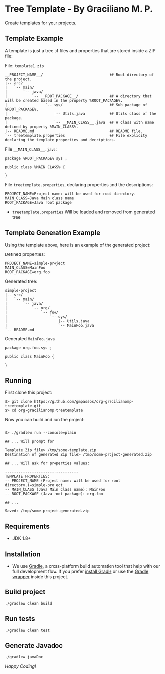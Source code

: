 Tree Template - By Graciliano M. P.
========

Create templates for your projects.

## Template Example

A template is just a tree of files and properties that are stored inside a ZIP file:

File: `template1.zip`

    __PROJECT_NAME__/                              ## Root directory of the project.
    |-- src/
    |   `-- main/
    |       `-- java/
    |           `-- __ROOT_PACKAGE__/              ## A directory that will be created based in the property %ROOT_PACKAGE%.
    |                 `-- sys/                     ## Sub package of %ROOT_PACKAGE%.
    |                     |-- Utils.java           ## Utils class of the package. 
    |                     `-- __MAIN_CLASS__.java  ## A class with name defined by property %MAIN_CLASS%.
    |-- README.md                                  ## README file.
    `-- treetemplate.properties                    ## File explicity declaring the template properties and decriptions.


File `__MAIN_CLASS__.java`:

    package %ROOT_PACKAGE%.sys ;
    
    public class %MAIN_CLASS% {
        
    }
    
File `treetemplate.properties`, declaring properties and the descriptions:

    PROJECT_NAME=Project name: will be used for root directory.
    MAIN_CLASS=Java Main class name
    ROOT_PACKAGE=Java root package

* `treetemplate.properties` Will be loaded and removed from generated tree

## Template Generation Example

Using the template above, here is an example of the generated project: 

Defined properties:

    PROJECT_NAME=simple-project
    MAIN_CLASS=MainFoo
    ROOT_PACKAGE=org.foo

Generated tree:

    simple-project
    |-- src/
    |   `-- main/
    |       `-- java/
    |           `-- org/
    |               `-- foo/
    |                   `-- sys/
    |                       |-- Utils.java 
    |                       `-- MainFoo.java
    `-- README.md

Generated `MainFoo.java`:

    package org.foo.sys ;
    
    public class MainFoo {
        
    }

## Running

First clone this project:

```
$> git clone https://github.com/gmpassos/org-gracilianomp-treetemplate.git
$> cd org-gracilianomp-treetemplate
```

Now you can build and run the project:

```

$> ./gradlew run --console=plain

## ... Will prompt for:

Template Zip file> /tmp/some-template.zip
Destination of generated Zip file> /tmp/some-project-generated.zip 

## ... Will ask for properties values:

---------------------------------
TEMPLATE PROPERTIES:
-- PROJECT_NAME (Project name: will be used for root directory.)=simple-project
-- MAIN_CLASS (Java Main class name): MainFoo
-- ROOT_PACKAGE (Java root package): org.foo

## ...

Saved: /tmp/some-project-generated.zip

```


## Requirements

- JDK 1.8+

## Installation

- We use [Gradle](http://www.gradle.org), a cross-platform build automation tool that help with our full development flow. If you prefer [install Gradle](http://www.gradle.org/installation) or use the [Gradle wrapper](http://www.gradle.org/docs/current/userguide/gradle_wrapper.html) inside this project.

## Build project

```
./gradlew clean build
```

## Run tests

```
./gradlew clean test
```

## Generate Javadoc

```
./gradlew javaDoc
```

*Happy Coding!*

